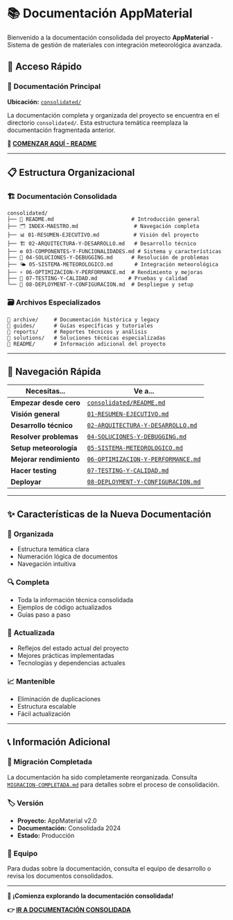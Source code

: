 # 📚 Documentación AppMaterial

Bienvenido a la documentación consolidada del proyecto **AppMaterial** - Sistema de gestión de materiales con integración meteorológica avanzada.

## 🚀 Acceso Rápido

### 📖 Documentación Principal
**Ubicación:** [`consolidated/`](./consolidated/)

La documentación completa y organizada del proyecto se encuentra en el directorio `consolidated/`. Esta estructura temática reemplaza la documentación fragmentada anterior.

**🎯 [COMENZAR AQUÍ - README](./consolidated/README.md)**

---

## 📋 Estructura Organizacional

### 🏗️ Documentación Consolidada
```
consolidated/
├── 📄 README.md                         # Introducción general
├── 🗂️ INDEX-MAESTRO.md                  # Navegación completa
├── 📊 01-RESUMEN-EJECUTIVO.md           # Visión del proyecto
├── 🏗️ 02-ARQUITECTURA-Y-DESARROLLO.md   # Desarrollo técnico
├── ⚙️ 03-COMPONENTES-Y-FUNCIONALIDADES.md # Sistema y características
├── 🔧 04-SOLUCIONES-Y-DEBUGGING.md      # Resolución de problemas
├── 🌤️ 05-SISTEMA-METEOROLOGICO.md       # Integración meteorológica
├── ⚡ 06-OPTIMIZACION-Y-PERFORMANCE.md  # Rendimiento y mejoras
├── 🧪 07-TESTING-Y-CALIDAD.md          # Pruebas y calidad
└── 🚀 08-DEPLOYMENT-Y-CONFIGURACION.md  # Despliegue y setup
```

### 🗃️ Archivos Especializados
```
📁 archive/     # Documentación histórica y legacy
📁 guides/      # Guías específicas y tutoriales
📁 reports/     # Reportes técnicos y análisis
📁 solutions/   # Soluciones técnicas especializadas
📁 README/      # Información adicional del proyecto
```

---

## 🎯 Navegación Rápida

| **Necesitas...** | **Ve a...** |
|-------------------|-------------|
| **Empezar desde cero** | [`consolidated/README.md`](./consolidated/README.md) |
| **Visión general** | [`01-RESUMEN-EJECUTIVO.md`](./consolidated/01-RESUMEN-EJECUTIVO.md) |
| **Desarrollo técnico** | [`02-ARQUITECTURA-Y-DESARROLLO.md`](./consolidated/02-ARQUITECTURA-Y-DESARROLLO.md) |
| **Resolver problemas** | [`04-SOLUCIONES-Y-DEBUGGING.md`](./consolidated/04-SOLUCIONES-Y-DEBUGGING.md) |
| **Setup meteorología** | [`05-SISTEMA-METEOROLOGICO.md`](./consolidated/05-SISTEMA-METEOROLOGICO.md) |
| **Mejorar rendimiento** | [`06-OPTIMIZACION-Y-PERFORMANCE.md`](./consolidated/06-OPTIMIZACION-Y-PERFORMANCE.md) |
| **Hacer testing** | [`07-TESTING-Y-CALIDAD.md`](./consolidated/07-TESTING-Y-CALIDAD.md) |
| **Deployar** | [`08-DEPLOYMENT-Y-CONFIGURACION.md`](./consolidated/08-DEPLOYMENT-Y-CONFIGURACION.md) |

---

## ✨ Características de la Nueva Documentación

### 🎯 **Organizada**
- Estructura temática clara
- Numeración lógica de documentos
- Navegación intuitiva

### 🔍 **Completa**
- Toda la información técnica consolidada
- Ejemplos de código actualizados
- Guías paso a paso

### 🚀 **Actualizada**
- Reflejos del estado actual del proyecto
- Mejores prácticas implementadas
- Tecnologías y dependencias actuales

### 📈 **Mantenible**
- Eliminación de duplicaciones
- Estructura escalable
- Fácil actualización

---

## 📞 Información Adicional

### 🔄 Migración Completada
La documentación ha sido completamente reorganizada. Consulta [`MIGRACION-COMPLETADA.md`](./MIGRACION-COMPLETADA.md) para detalles sobre el proceso de consolidación.

### 🏷️ Versión
- **Proyecto:** AppMaterial v2.0
- **Documentación:** Consolidada 2024
- **Estado:** Producción

### 👥 Equipo
Para dudas sobre la documentación, consulta el equipo de desarrollo o revisa los documentos consolidados.

---

**🎉 ¡Comienza explorando la documentación consolidada!**

**👉 [IR A DOCUMENTACIÓN CONSOLIDADA](./consolidated/README.md)**
